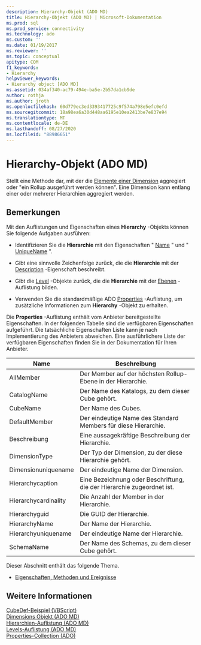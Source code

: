 ```yaml
---
description: Hierarchy-Objekt (ADO MD)
title: Hierarchy-Objekt (ADO MD) | Microsoft-Dokumentation
ms.prod: sql
ms.prod_service: connectivity
ms.technology: ado
ms.custom: ''
ms.date: 01/19/2017
ms.reviewer: ''
ms.topic: conceptual
apitype: COM
f1_keywords:
- Hierarchy
helpviewer_keywords:
- Hierarchy object [ADO MD]
ms.assetid: 034af340-ac79-494e-ba5e-2b57da1cb9de
author: rothja
ms.author: jroth
ms.openlocfilehash: 60d779ec3ed3393417725c9f574a798e5efc0efd
ms.sourcegitcommit: 18a98ea6a30d448aa6195e10ea2413be7e837e94
ms.translationtype: MT
ms.contentlocale: de-DE
ms.lasthandoff: 08/27/2020
ms.locfileid: "88986651"
---
```

# <a name="hierarchy-object-ado-md"></a>Hierarchy-Objekt (ADO MD)
Stellt eine Methode dar, mit der die [Elemente einer Dimension](./dimension-object-ado-md.md) aggregiert oder "ein Rollup ausgeführt werden können". Eine Dimension kann entlang einer oder mehrerer Hierarchien aggregiert werden.  
  
## <a name="remarks"></a>Bemerkungen  
 Mit den Auflistungen und Eigenschaften eines **Hierarchy** -Objekts können Sie folgende Aufgaben ausführen:  
  
-   Identifizieren Sie die **Hierarchie** mit den Eigenschaften " [Name](./name-property-ado-md.md) " und " [UniqueName](./uniquename-property-ado-md.md) ".  
  
-   Gibt eine sinnvolle Zeichenfolge zurück, die die **Hierarchie** mit der [Description](./description-property-ado-md.md) -Eigenschaft beschreibt.  
  
-   Gibt die [Level](./level-object-ado-md.md) -Objekte zurück, die die **Hierarchie** mit der [Ebenen](./levels-collection-ado-md.md) -Auflistung bilden.  
  
-   Verwenden Sie die standardmäßige ADO [Properties](../ado-api/properties-collection-ado.md) -Auflistung, um zusätzliche Informationen zum **Hierarchy** -Objekt zu erhalten.  
  
 Die **Properties** -Auflistung enthält vom Anbieter bereitgestellte Eigenschaften. In der folgenden Tabelle sind die verfügbaren Eigenschaften aufgeführt. Die tatsächliche Eigenschaften Liste kann je nach Implementierung des Anbieters abweichen. Eine ausführlichere Liste der verfügbaren Eigenschaften finden Sie in der Dokumentation für Ihren Anbieter.  
  
|Name|Beschreibung|  
|----------|-----------------|  
|AllMember|Der Member auf der höchsten Rollup-Ebene in der Hierarchie.|  
|CatalogName|Der Name des Katalogs, zu dem dieser Cube gehört.|  
|CubeName|Der Name des Cubes.|  
|DefaultMember|Der eindeutige Name des Standard Members für diese Hierarchie.|  
|Beschreibung|Eine aussagekräftige Beschreibung der Hierarchie.|  
|DimensionType|Der Typ der Dimension, zu der diese Hierarchie gehört.|  
|Dimensionuniquename|Der eindeutige Name der Dimension.|  
|Hierarchycaption|Eine Bezeichnung oder Beschriftung, die der Hierarchie zugeordnet ist.|  
|Hierarchycardinality|Die Anzahl der Member in der Hierarchie.|  
|Hierarchyguid|Die GUID der Hierarchie.|  
|HierarchyName|Der Name der Hierarchie.|  
|Hierarchyuniquename|Der eindeutige Name der Hierarchie.|  
|SchemaName|Der Name des Schemas, zu dem dieser Cube gehört.|  
  
 Dieser Abschnitt enthält das folgende Thema.  
  
-   [Eigenschaften, Methoden und Ereignisse](./hierarchy-object-properties-methods-and-events.md)  
  
## <a name="see-also"></a>Weitere Informationen  
 [CubeDef-Beispiel (VBScript)](./cubedef-example-vbscript.md)   
 [Dimensions Objekt (ADO MD)](./dimension-object-ado-md.md)   
 [Hierarchien-Auflistung (ADO MD)](./hierarchies-collection-ado-md.md)   
 [Levels-Auflistung (ADO MD)](./levels-collection-ado-md.md)   
 [Properties-Collection (ADO)](../ado-api/properties-collection-ado.md)